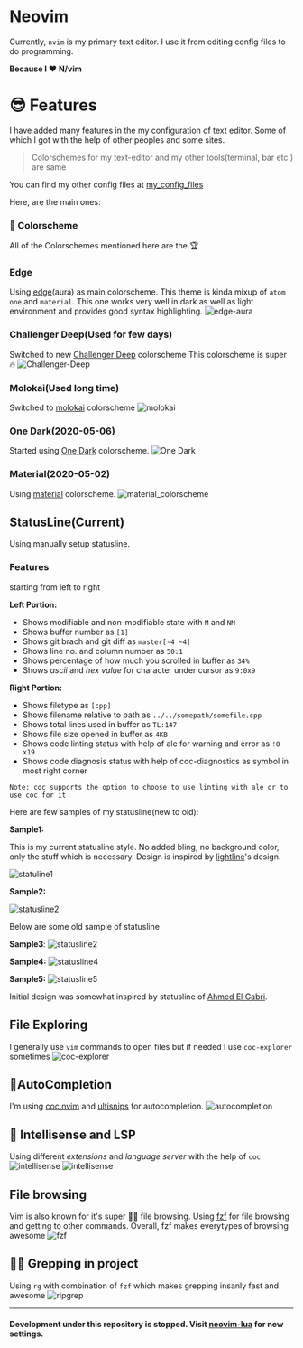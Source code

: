 # Neovim

Currently, `nvim` is my primary text editor. I use it from editing config files
to do programming.

**Because I ♥️  N/vim**


# 😎 Features

I have added many features in the my configuration of text editor. Some of which
I got with the help of other peoples and some sites.

> Colorschemes for my text-editor and my other tools(terminal, bar etc.) are same

You can find my other config files at [my_config_files](https://github.com/coolabhays/my-config-files)

Here, are the main ones:


### 🎨 Colorscheme

All of the Colorschemes mentioned here are the 🏆

### Edge
Using [edge](https://github.com/sainnhe/edge)(aura) as main colorscheme. This theme is kinda mixup of `atom one` and `material`. This one works very well in dark as well as light environment and provides good syntax highlighting.
![edge-aura](./sshots/edge-aura.png)

### Challenger Deep(Used for few days)
Switched to new [Challenger Deep](https://github.com/challenger-deep-theme/vim) colorscheme
This colorscheme is super 🔥
![Challenger-Deep](sshots/challenger_deep.png)

### Molokai(Used long time)
Switched to [molokai](https://github.com/tomasr/molokai) colorscheme
![molokai](sshots/molokai_scheme.png)

### One Dark(2020-05-06)
Started using [One Dark](https://github.com/joshdick/onedark.vim) colorscheme.
![One Dark](sshots/onedark.png)

### Material(2020-05-02)

Using [material](https://github.com/kaicataldo/material.vim) colorscheme.
![material_colorscheme](sshots/material_scheme.png)


## StatusLine(Current)

Using manually setup statusline.

### Features

starting from left to right

**Left Portion:**

* Shows modifiable and non-modifiable state with `M` and `NM`
* Shows buffer number as `[1]`
* Shows git brach and git diff as `master[-4 ~4]`
* Shows line no. and column number as `50:1`
* Shows percentage of how much you scrolled in buffer as `34%`
* Shows _ascii_ and _hex value_ for character under cursor as `9:0x9`

**Right Portion:**

* Shows filetype as `[cpp]`
* Shows filename relative to path as `../../somepath/somefile.cpp`
* Shows total lines used in buffer as `TL:147`
* Shows file size opened in buffer as `4KB`
* Shows code linting status with help of ale for warning and error as `!0 x19`
* Shows code diagnosis status with help of coc-diagnostics as symbol in most right corner

`Note: coc supports the option to choose to use linting with ale or to use coc for it`

Here are few samples of my statusline(new to old):

**Sample1:**

This is my current statusline style. No added bling, no background color, only the stuff which is necessary. Design is inspired by [lightline](https://github.com/itchyny/lightline.vim)'s design.

![statuline1](./sshots/cur_statusline1.png)

**Sample2:**

![statusline2](./sshots/cur_statusline2.png)

Below are some old sample of statusline

**Sample3**:
![statusline2](sshots/cur_statusline3.png)

**Sample4:**
![statusline4](sshots/cur_statusline4.png)

**Sample5:**
![statusline5](sshots/cur_statusline5.png)

Initial design was somewhat inspired by statusline of [Ahmed El Gabri](https://gabri.me/blog/diy-vim-statusline).

## File Exploring

I generally use `vim` commands to open files but if needed I use `coc-explorer` sometimes
![coc-explorer](sshots/coc-explorer.png)


## 👾AutoCompletion

I'm using [coc.nvim](https://github.com/neoclide/coc.nvim) and
[ultisnips](https://github.com/sirver/UltiSnips) for autocompletion.
![autocompletion](sshots/autocompletion.png)


## 👾 Intellisense and LSP

Using different _extensions_ and _language server_ with the help of `coc`
![intellisense](sshots/intellisense1.png)
![intellisense](sshots/intellisense2.png)


## File browsing

Vim is also known for it's super 🏃‍♂️  file browsing.
Using [fzf](https://github.com/junegunn/fzf.vim) for file browsing and getting to other commands.
Overall, fzf makes everytypes of browsing awesome
![fzf](sshots/fzf_files.png)


## 🦸‍♂️ Grepping in project

Using `rg` with combination of `fzf` which makes grepping insanly fast and awesome
![ripgrep](sshots/ripgrep.png)

---

#### Development under this repository is stopped. Visit [neovim-lua](https://github.com/coolabhays/neovim-lua.git) for new settings.
